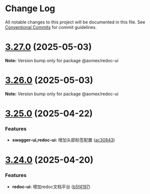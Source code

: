 # Change Log

All notable changes to this project will be documented in this file.
See [Conventional Commits](https://conventionalcommits.org) for commit guidelines.

# [3.27.0](https://github.com/aomex/aomex/compare/v3.26.0...v3.27.0) (2025-05-03)

**Note:** Version bump only for package @aomex/redoc-ui





# [3.26.0](https://github.com/aomex/aomex/compare/v3.25.0...v3.26.0) (2025-05-03)

**Note:** Version bump only for package @aomex/redoc-ui





# [3.25.0](https://github.com/aomex/aomex/compare/v3.24.0...v3.25.0) (2025-04-22)


### Features

* **swagger-ui,redoc-ui:** 增加头部标签配置 ([ac30843](https://github.com/aomex/aomex/commit/ac30843bcd61885c0f8ab39d8e6e412f5a867707))





# [3.24.0](https://github.com/aomex/aomex/compare/v3.23.3...v3.24.0) (2025-04-20)


### Features

* **redoc-ui:** 增加redoc文档平台 ([b5f4197](https://github.com/aomex/aomex/commit/b5f4197a68cb361d95483888f727d5dbb579350d))
